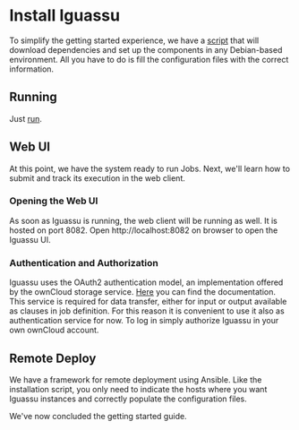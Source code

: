 # Install Iguassu
To simplify the getting started experience, we have a [script](../install.sh) that will download dependencies and set up the components in any Debian-based environment. All you have to do is fill the configuration files with the correct information.

## Running

Just [run](../run.sh).

## Web UI
At this point, we have the system ready to run Jobs. Next, we'll learn how to submit and track its execution in the web client.
### Opening the Web UI
As soon as Iguassu is running, the web client will be running as well. It is hosted on port 8082.  Open http://localhost:8082 on browser to open the Iguassu UI.
### Authentication and Authorization
Iguassu uses the OAuth2 authentication model, an implementation offered by the ownCloud storage service.
[Here](https://doc.owncloud.com/server/admin_manual/configuration/server/security/oauth2.html) you can find the documentation. This service is required for data transfer, either for input or output available as clauses in job definition. For this reason it is convenient to use it also as authentication service for now. To log in simply authorize Iguassu in your own ownCloud account.

## Remote Deploy
We have a framework for remote deployment using Ansible. Like the installation script, you only need to indicate the hosts where you want Iguassu instances and correctly populate the configuration files.

We've now concluded the getting started guide.

